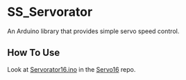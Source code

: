 SS_Servorator
=============

An Arduino library that provides simple servo speed control.

How To Use
----------

Look at [Servorator16.ino](https://github.com/solderspot/Servo16/blob/master/Servorator16.ino) in the [Servo16](https://github.com/solderspot/Servo16) repo.

 